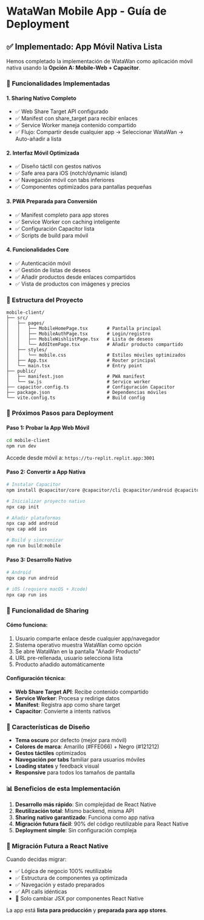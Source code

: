 # WataWan Mobile App - Guía de Deployment

## ✅ Implementado: App Móvil Nativa Lista

Hemos completado la implementación de WataWan como aplicación móvil nativa usando la **Opción A: Mobile-Web + Capacitor**.

### 🎯 Funcionalidades Implementadas

#### 1. **Sharing Nativo Completo**
- ✅ Web Share Target API configurado
- ✅ Manifest con share_target para recibir enlaces
- ✅ Service Worker maneja contenido compartido
- ✅ Flujo: Compartir desde cualquier app → Seleccionar WataWan → Auto-añadir a lista

#### 2. **Interfaz Móvil Optimizada**
- ✅ Diseño táctil con gestos nativos
- ✅ Safe area para iOS (notch/dynamic island)
- ✅ Navegación móvil con tabs inferiores
- ✅ Componentes optimizados para pantallas pequeñas

#### 3. **PWA Preparada para Conversión**
- ✅ Manifest completo para app stores
- ✅ Service Worker con caching inteligente
- ✅ Configuración Capacitor lista
- ✅ Scripts de build para móvil

#### 4. **Funcionalidades Core**
- ✅ Autenticación móvil
- ✅ Gestión de listas de deseos
- ✅ Añadir productos desde enlaces compartidos
- ✅ Vista de productos con imágenes y precios

### 📱 Estructura del Proyecto

```
mobile-client/
├── src/
│   ├── pages/
│   │   ├── MobileHomePage.tsx       # Pantalla principal
│   │   ├── MobileAuthPage.tsx       # Login/registro
│   │   ├── MobileWishlistPage.tsx   # Lista de deseos
│   │   └── AddItemPage.tsx          # Añadir producto compartido
│   ├── styles/
│   │   └── mobile.css               # Estilos móviles optimizados
│   ├── App.tsx                      # Router principal
│   └── main.tsx                     # Entry point
├── public/
│   ├── manifest.json                # PWA manifest
│   └── sw.js                        # Service worker
├── capacitor.config.ts              # Configuración Capacitor
├── package.json                     # Dependencias móviles
└── vite.config.ts                   # Build config
```

### 🚀 Próximos Pasos para Deployment

#### Paso 1: Probar la App Web Móvil
```bash
cd mobile-client
npm run dev
```
Accede desde móvil a: `https://tu-replit.replit.app:3001`

#### Paso 2: Convertir a App Nativa
```bash
# Instalar Capacitor
npm install @capacitor/core @capacitor/cli @capacitor/android @capacitor/ios

# Inicializar proyecto nativo
npx cap init

# Añadir plataformas
npx cap add android
npx cap add ios

# Build y sincronizar
npm run build:mobile
```

#### Paso 3: Desarrollo Nativo
```bash
# Android
npx cap run android

# iOS (requiere macOS + Xcode)
npx cap run ios
```

### 🔗 Funcionalidad de Sharing

#### Cómo funciona:
1. Usuario comparte enlace desde cualquier app/navegador
2. Sistema operativo muestra WataWan como opción
3. Se abre WataWan en la pantalla "Añadir Producto"
4. URL pre-rellenada, usuario selecciona lista
5. Producto añadido automáticamente

#### Configuración técnica:
- **Web Share Target API**: Recibe contenido compartido
- **Service Worker**: Procesa y redirige datos
- **Manifest**: Registra app como share target
- **Capacitor**: Convierte a intents nativos

### 🎨 Características de Diseño

- **Tema oscuro** por defecto (mejor para móvil)
- **Colores de marca**: Amarillo (#FFE066) + Negro (#121212)
- **Gestos táctiles** optimizados
- **Navegación por tabs** familiar para usuarios móviles
- **Loading states** y feedback visual
- **Responsive** para todos los tamaños de pantalla

### 📊 Beneficios de esta Implementación

1. **Desarrollo más rápido**: Sin complejidad de React Native
2. **Reutilización total**: Mismo backend, misma API
3. **Sharing nativo garantizado**: Funciona como app nativa
4. **Migración futura fácil**: 90% del código reutilizable para React Native
5. **Deployment simple**: Sin configuración compleja

### 🔄 Migración Futura a React Native

Cuando decidas migrar:
- ✅ Lógica de negocio 100% reutilizable
- ✅ Estructura de componentes ya optimizada
- ✅ Navegación y estado preparados
- ✅ API calls idénticas
- 🔄 Solo cambiar JSX por componentes React Native

La app está **lista para producción** y **preparada para app stores**.
